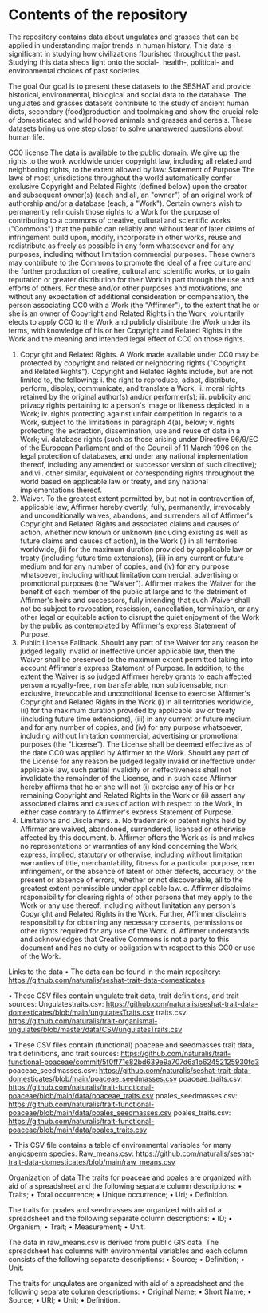 # Contents of the repository
The repository contains data about ungulates and grasses that can be applied in understanding major trends in human history. This data is significant in studying how civilizations flourished throughout the past. Studying this data sheds light onto the social-, health-, political- and environmental choices of past societies.

The goal
Our goal is to present these datasets to the SESHAT and provide historical, environmental, biological and social data to the database. The ungulates and grasses datasets contribute to the study of ancient human diets, secondary (food)production and toolmaking and show the crucial role of domesticated and wild hooved animals and grasses and cereals. These datasets bring us one step closer to solve unanswered questions about human life.

CC0 license
The data is available to the public domain. We give up the rights to the work worldwide under copyright law, including all related and neighboring rights, to the extent allowed by law:
Statement of Purpose
The laws of most jurisdictions throughout the world automatically confer exclusive Copyright and Related Rights (defined below) upon the creator and subsequent owner(s) (each and all, an "owner") of an original work of authorship and/or a database (each, a "Work").
Certain owners wish to permanently relinquish those rights to a Work for the purpose of contributing to a commons of creative, cultural and scientific works ("Commons") that the public can reliably and without fear of later claims of infringement build upon, modify, incorporate in other works, reuse and redistribute as freely as possible in any form whatsoever and for any purposes, including without limitation commercial purposes. These owners may contribute to the Commons to promote the ideal of a free culture and the further production of creative, cultural and scientific works, or to gain reputation or greater distribution for their Work in part through the use and efforts of others.
For these and/or other purposes and motivations, and without any expectation of additional consideration or compensation, the person associating CC0 with a Work (the "Affirmer"), to the extent that he or she is an owner of Copyright and Related Rights in the Work, voluntarily elects to apply CC0 to the Work and publicly distribute the Work under its terms, with knowledge of his or her Copyright and Related Rights in the Work and the meaning and intended legal effect of CC0 on those rights.
1. Copyright and Related Rights. A Work made available under CC0 may be protected by copyright and related or neighboring rights ("Copyright and Related Rights"). Copyright and Related Rights include, but are not limited to, the following:
i.	the right to reproduce, adapt, distribute, perform, display, communicate, and translate a Work;
ii.	moral rights retained by the original author(s) and/or performer(s);
iii.	publicity and privacy rights pertaining to a person's image or likeness depicted in a Work;
iv.	rights protecting against unfair competition in regards to a Work, subject to the limitations in paragraph 4(a), below;
v.	rights protecting the extraction, dissemination, use and reuse of data in a Work;
vi.	database rights (such as those arising under Directive 96/9/EC of the European Parliament and of the Council of 11 March 1996 on the legal protection of databases, and under any national implementation thereof, including any amended or successor version of such directive); and
vii.	other similar, equivalent or corresponding rights throughout the world based on applicable law or treaty, and any national implementations thereof.
2. Waiver. To the greatest extent permitted by, but not in contravention of, applicable law, Affirmer hereby overtly, fully, permanently, irrevocably and unconditionally waives, abandons, and surrenders all of Affirmer's Copyright and Related Rights and associated claims and causes of action, whether now known or unknown (including existing as well as future claims and causes of action), in the Work (i) in all territories worldwide, (ii) for the maximum duration provided by applicable law or treaty (including future time extensions), (iii) in any current or future medium and for any number of copies, and (iv) for any purpose whatsoever, including without limitation commercial, advertising or promotional purposes (the "Waiver"). Affirmer makes the Waiver for the benefit of each member of the public at large and to the detriment of Affirmer's heirs and successors, fully intending that such Waiver shall not be subject to revocation, rescission, cancellation, termination, or any other legal or equitable action to disrupt the quiet enjoyment of the Work by the public as contemplated by Affirmer's express Statement of Purpose.
3. Public License Fallback. Should any part of the Waiver for any reason be judged legally invalid or ineffective under applicable law, then the Waiver shall be preserved to the maximum extent permitted taking into account Affirmer's express Statement of Purpose. In addition, to the extent the Waiver is so judged Affirmer hereby grants to each affected person a royalty-free, non transferable, non sublicensable, non exclusive, irrevocable and unconditional license to exercise Affirmer's Copyright and Related Rights in the Work (i) in all territories worldwide, (ii) for the maximum duration provided by applicable law or treaty (including future time extensions), (iii) in any current or future medium and for any number of copies, and (iv) for any purpose whatsoever, including without limitation commercial, advertising or promotional purposes (the "License"). The License shall be deemed effective as of the date CC0 was applied by Affirmer to the Work. Should any part of the License for any reason be judged legally invalid or ineffective under applicable law, such partial invalidity or ineffectiveness shall not invalidate the remainder of the License, and in such case Affirmer hereby affirms that he or she will not (i) exercise any of his or her remaining Copyright and Related Rights in the Work or (ii) assert any associated claims and causes of action with respect to the Work, in either case contrary to Affirmer's express Statement of Purpose.
4. Limitations and Disclaimers.
a.	No trademark or patent rights held by Affirmer are waived, abandoned, surrendered, licensed or otherwise affected by this document.
b.	Affirmer offers the Work as-is and makes no representations or warranties of any kind concerning the Work, express, implied, statutory or otherwise, including without limitation warranties of title, merchantability, fitness for a particular purpose, non infringement, or the absence of latent or other defects, accuracy, or the present or absence of errors, whether or not discoverable, all to the greatest extent permissible under applicable law.
c.	Affirmer disclaims responsibility for clearing rights of other persons that may apply to the Work or any use thereof, including without limitation any person's Copyright and Related Rights in the Work. Further, Affirmer disclaims responsibility for obtaining any necessary consents, permissions or other rights required for any use of the Work.
d.	Affirmer understands and acknowledges that Creative Commons is not a party to this document and has no duty or obligation with respect to this CC0 or use of the Work.


Links to the data
•	The data can be found in the main repository:  https://github.com/naturalis/seshat-trait-data-domesticates 

•	These CSV files contain ungulate trait data, trait definitions, and trait sources:
Ungulatestraits.csv: https://github.com/naturalis/seshat-trait-data-domesticates/blob/main/ungulatesTraits.csv
traits.csv: https://github.com/naturalis/trait-organismal-ungulates/blob/master/data/CSV/ungulatesTraits.csv

•	These CSV files contain (functional) poaceae and seedmasses trait data, trait definitions, and trait sources:
https://github.com/naturalis/trait-functional-poaceae/commit/5f0ff71e82bd639e9a707d6a1b62452125930fd3
poaceae_seedmasses.csv: https://github.com/naturalis/seshat-trait-data-domesticates/blob/main/poaceae_seedmasses.csv 
poaceae_traits.csv: https://github.com/naturalis/trait-functional-poaceae/blob/main/data/poaceae_traits.csv
poales_seedmasses.csv: https://github.com/naturalis/trait-functional-poaceae/blob/main/data/poales_seedmasses.csv
poales_traits.csv: https://github.com/naturalis/trait-functional-poaceae/blob/main/data/poales_traits.csv

•	This CSV file contains a table of environmental variables for many angiosperm species:
Raw_means.csv: https://github.com/naturalis/seshat-trait-data-domesticates/blob/main/raw_means.csv


Organization of data
The traits for poaceae and poales are organized with aid of a spreadsheet and the following separate column descriptions: 
•	Traits;
•	Total occurrence;
•	Unique occurrence;
•	Uri;
•	Definition.

The traits for poales and seedmasses are organized with aid of a spreadsheet and the following separate column descriptions: 
•	ID;
•	Organism;
•	Trait;
•	Measurement;
•	Unit.

The data in raw_means.csv is derived from public GIS data. The spreadsheet has columns with environmental variables and each column consists of the following separate descriptions:
•	Source;
•	Definition;
•	Unit.

The traits for ungulates are organized with aid of a spreadsheet and the following separate column descriptions: 
•	Original Name;
•	Short Name;
•	Source;
•	URI;
•	Unit;
•	Definition.

